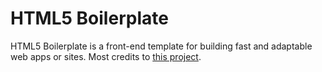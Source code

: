 # HTML5 Boilerplate

HTML5 Boilerplate is a front-end template for building fast and adaptable web apps or sites.
Most credits to [this project](https://github.com/h5bp/html5-boilerplate).
